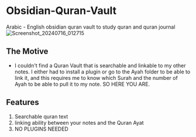 # Obsidian-Quran-Vault
Arabic - English obsidian quran vault to study quran and quran journal
![Screenshot_20240716_012715](https://github.com/user-attachments/assets/3a6e35b2-1d07-4f14-84e6-f466f4a1eb59)

## The Motive
+ I couldn't find a Quran Vault that is searchable and linkable to my other notes. I either had to install a plugin or go to the Ayah folder to be able to link it, and this requires me to know which Surah and the number of Ayah to be able to pull it to my note. SO HERE YOU ARE.
## Features
1. Searchable quran text
2. linking ability between your notes and the Quran Ayat
3. NO PLUGINS NEEDED
